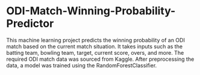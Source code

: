 # ODI-Match-Winning-Probability-Predictor

This machine learning project predicts the winning probability of an ODI match based on the current match situation. It takes inputs such as the batting team, bowling team, target, current score, overs, and more. The required ODI match data was sourced from Kaggle. After preprocessing the data, a model was trained using the RandomForestClassifier.
